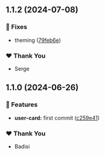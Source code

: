 ## 1.1.2 (2024-07-08)

### 🐛 Fixes

-   theming ([79feb6e](https://github.com/DSI-HUG/ngx-components/commit/79feb6e))

### ❤️ Thank You

-   Serge

## 1.1.0 (2024-06-26)

### 🚀 Features

-   **user-card:** first commit ([c259e41](https://github.com/DSI-HUG/ngx-components/commit/c259e41))

### ❤️ Thank You

-   Badisi
